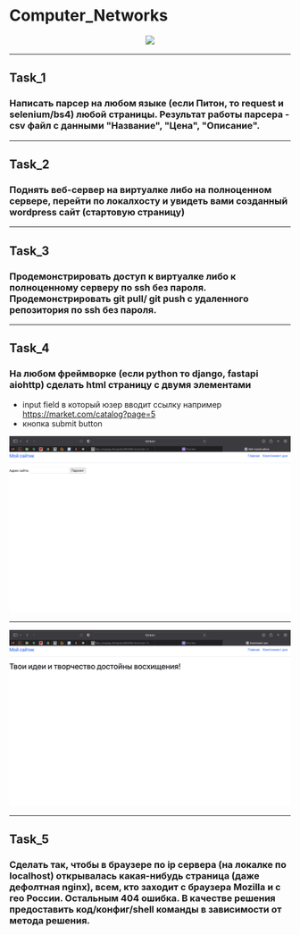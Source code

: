 # Computer_Networks

<div id="header" align="center">
  <img src="https://media.giphy.com/media/heIX5HfWgEYlW/giphy.gif" width="500"/>
</div>

---

## Task_1
### Написать парcер на любом языке (если Питон, то request и selenium/bs4) любой страницы. Результат работы парсера - csv файл с данными "Название", "Цена", "Описание".

---

## Task_2
### Поднять веб-сервер на виртуалке либо на полноценном сервере, перейти по локалхосту и увидеть вами созданный wordpress сайт (стартовую страницу)

---

## Task_3
### Продемонстрировать доступ к виртуалке либо к полноценному серверу по ssh без пароля. Продемонстрировать git pull/ git push с удаленного репозитория по ssh без пароля.

---

## Task_4  
### На любом фреймворке (если python то django, fastapi aiohttp) сделать html страницу с двумя элементами
- input field в который юзер вводит ссылку например https://market.com/catalog?page=5  
- кнопка submit button   
<img src="https://github.com/PiroJOJO/Computer_Networks/blob/main/images/1.png" width="1000">

---

<img src="https://github.com/PiroJOJO/Computer_Networks/blob/main/images/2.png" width="1000">

---

## Task_5
### Сделать так, чтобы в браузере по ip сервера (на локалке по localhost) открывалась какая-нибудь страница (даже дефолтная nginx), всем, кто заходит с браузера Mozilla и с гео России. Остальным 404 ошибка. В качестве решения предоставить код/конфиг/shell команды в зависимости от метода решения.


